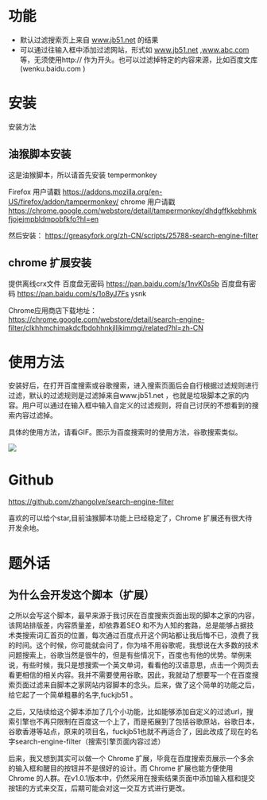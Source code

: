 # 功能

- 默认过滤搜索页上来自 www.jb51.net 的结果
- 可以通过往输入框中添加过滤网站，形式如 www.jb51.net ,www.abc.com 等，无须使用http:// 作为开头。也可以过滤掉特定的内容来源，比如百度文库(wenku.baidu.com )



# 安装

安装方法

## 油猴脚本安装

这是油猴脚本，所以请首先安装 tempermonkey

Firefox 用户请戳 https://addons.mozilla.org/en-US/firefox/addon/tampermonkey/
chrome 用户请戳 https://chrome.google.com/webstore/detail/tampermonkey/dhdgffkkebhmkfjojejmpbldmpobfkfo?hl=en

然后安装： https://greasyfork.org/zh-CN/scripts/25788-search-engine-filter

## chrome 扩展安装

提供离线crx文件 
百度盘无密码 https://pan.baidu.com/s/1nvK0s5b
百度盘有密码 https://pan.baidu.com/s/1o8yJ7Fs  ysnk


Chrome应用商店下载地址： 
https://chrome.google.com/webstore/detail/search-engine-filter/clkhhmchimakdcfbdohhnkjlljkimmgi/related?hl=zh-CN

# 使用方法

安装好后，在打开百度搜索或谷歌搜索，进入搜索页面后会自行根据过滤规则进行过滤，默认的过滤规则是过滤掉来自www.jb51.net ，也就是垃圾脚本之家的内容。用户可以通过在输入框中输入自定义的过滤规则，将自己讨厌的不想看到的搜索内容过滤掉。

具体的使用方法，请看GIF。图示为百度搜索时的使用方法，谷歌搜索类似。

![](http://7ktu2f.com1.z0.glb.clouddn.com/search-engine-filter.gif)

# Github

https://github.com/zhangolve/search-engine-filter  

喜欢的可以给个star,目前油猴脚本功能上已经稳定了，Chrome 扩展还有很大待开发余地。





# 题外话


## 为什么会开发这个脚本（扩展）

之所以会写这个脚本，最早来源于我讨厌在百度搜索页面出现的脚本之家的内容，该网站排版差，内容质量差，却依靠着SEO 和不为人知的套路，总是能够占据技术类搜索词汇首页的位置，每次通过百度点开这个网站都让我后悔不已，浪费了我的时间。这个时候，你可能就会问了，你为啥不用谷歌呢，我想说在大多数的技术问题搜索上，谷歌当然是很牛的，但是有些情况下，百度也有他的优势。举例来说，有些时候，我只是想搜索一个英文单词，看看他的汉语意思，点击一个网页去看更相信的相关内容。我并不需要使用谷歌。因此，我就动了想要写一个在百度搜索页面过滤来自脚本之家网站内容脚本的念头。后来，做了这个简单的功能之后，给它起了一个简单粗暴的名字,fuckjb51 。

之后，又陆续给这个脚本添加了几个小功能，比如能够添加自定义的过滤url，搜索引擎也不再只限制在百度这一个上了，而是拓展到了包括谷歌原站，谷歌日本，谷歌香港等站点，原来的项目名，fuckjb51也就不再适合了，因此改成了现在的名字search-engine-filter（搜索引擎页面内容过滤）

后来，我又想到其实可以做一个 Chrome 扩展，毕竟在百度搜索页展示一个多余的输入框和醒目的按钮并不是很好的设计。而 Chrome 扩展也能方便使用Chrome 的人群。在v1.0.1版本中，仍然采用在搜索结果页面中添加输入框和提交按钮的方式来交互，后期可能会对这一交互方式进行更改。





